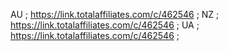AU ; https://link.totalaffiliates.com/c/462546 ;
NZ ; https://link.totalaffiliates.com/c/462546 ;
UA ; https://link.totalaffiliates.com/c/462546 ;
